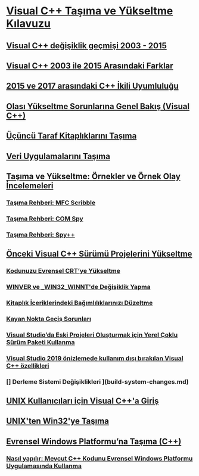 # [Visual C++ Taşıma ve Yükseltme Kılavuzu](visual-cpp-porting-and-upgrading-guide.md)
## [Visual C++ değişiklik geçmişi 2003 - 2015](visual-cpp-change-history-2003-2015.md)
## [Visual C++ 2003 ile 2015 Arasındaki Farklar](visual-cpp-what-s-new-2003-through-2015.md)
## [2015 ve 2017 arasındaki C++ İkili Uyumluluğu](binary-compat-2015-2017.md)
## [Olası Yükseltme Sorunlarına Genel Bakış (Visual C++)](overview-of-potential-upgrade-issues-visual-cpp.md)
## [Üçüncü Taraf Kitaplıklarını Taşıma](porting-third-party-libraries.md)
## [Veri Uygulamalarını Taşıma](../data/data-access-programming-mfc-atl.md)
## [Taşıma ve Yükseltme: Örnekler ve Örnek Olay İncelemeleri](porting-and-upgrading-examples-and-case-studies.md)
### [Taşıma Rehberi: MFC Scribble](porting-guide-mfc-scribble.md)
### [Taşıma Rehberi: COM Spy](porting-guide-com-spy.md)
### [Taşıma Rehberi: Spy++](porting-guide-spy-increment.md)
## [Önceki Visual C++ Sürümü Projelerini Yükseltme](upgrading-projects-from-earlier-versions-of-visual-cpp.md)
### [Kodunuzu Evrensel CRT’ye Yükseltme](upgrade-your-code-to-the-universal-crt.md)
### [WINVER ve _WIN32_WINNT'de Değişiklik Yapma](modifying-winver-and-win32-winnt.md)
### [Kitaplık İçeriklerindeki Bağımlılıklarınızı Düzeltme](fix-your-dependencies-on-library-internals.md)
### [Kayan Nokta Geçiş Sorunları](floating-point-migration-issues.md)
### [Visual Studio’da Eski Projeleri Oluşturmak için Yerel Çoklu Sürüm Paketi Kullanma](use-native-multi-targeting.md)
### [Visual Studio 2019 önizlemede kullanım dışı bırakılan Visual C++ özellikleri](features-deprecated-in-visual-studio.md)
### [] Derleme Sistemi Değişiklikleri ](build-system-changes.md)
## [UNIX Kullanıcıları için Visual C++'a Giriş](introduction-to-visual-cpp-for-unix-users.md)
## [UNIX'ten Win32'ye Taşıma](porting-from-unix-to-win32.md)
## [Evrensel Windows Platformu’na Taşıma (C++)](porting-to-the-universal-windows-platform-cpp.md)
### [Nasıl yapılır: Mevcut C++ Kodunu Evrensel Windows Platformu Uygulamasında Kullanma](how-to-use-existing-cpp-code-in-a-universal-windows-platform-app.md)
